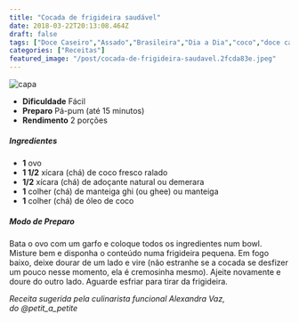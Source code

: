```yaml
---
title: "Cocada de frigideira saudável"
date: 2018-03-22T20:13:08.464Z
draft: false
tags: ["Doce Caseiro","Assado","Brasileira","Dia a Dia","coco","doce caseiro","Doces","Receitas","Receitas com frutas","Receitas rápidas","Receitas simples e fáceis"]
categories: ["Receitas"]
featured_image: "/post/cocada-de-frigideira-saudavel.2fcda83e.jpeg"
---
```


![capa](/post/cocada-de-frigideira-saudavel.2fcda83e.jpeg)

*   **Dificuldade** Fácil
*   **Preparo** Pá-pum (até 15 minutos)
*   **Rendimento** 2 porções

##### Ingredientes

*   **1** ovo
*   **1 1/2** xícara (chá) de coco fresco ralado
*   **1/2** xícara (chá) de adoçante natural ou demerara
*   **1** colher (chá) de manteiga ghi (ou ghee) ou manteiga
*   **1** colher (chá) de óleo de coco

##### Modo de Preparo

Bata o ovo com um garfo e coloque todos os ingredientes num bowl. Misture bem e disponha o conteúdo numa frigideira pequena. Em fogo baixo, deixe dourar de um lado e vire (não estranhe se a cocada se desfizer um pouco nesse momento, ela é cremosinha mesmo). Ajeite novamente e doure do outro lado. Aguarde esfriar para tirar da frigideira.

_Receita sugerida pela culinarista funcional Alexandra Vaz, do @petit\_a\_petite_
